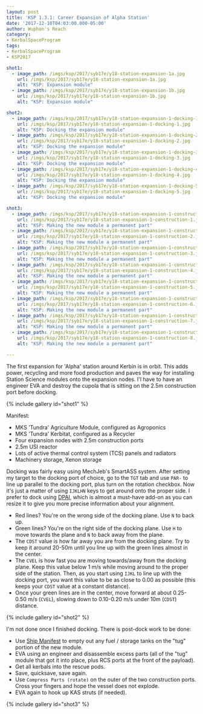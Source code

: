 ```yaml
---
layout: post
title: 'KSP 1.3.1: Career Expansion of Alpha Station'
date: '2017-12-10T04:03:00.000-05:00'
author: Wuphon's Reach
category:
- KerbalSpaceProgram
tags:
- KerbalSpaceProgram
- KSP2017

shot1:
  - image_path: /imgs/ksp/2017/syb17e/y18-station-expansion-1a.jpg
    url: /imgs/ksp/2017/syb17e/y18-station-expansion-1a.jpg
    alt: "KSP: Expansion module"
  - image_path: /imgs/ksp/2017/syb17e/y18-station-expansion-1b.jpg
    url: /imgs/ksp/2017/syb17e/y18-station-expansion-1b.jpg
    alt: "KSP: Expansion module"

shot2:
  - image_path: /imgs/ksp/2017/syb17e/y18-station-expansion-1-docking-1.jpg
    url: /imgs/ksp/2017/syb17e/y18-station-expansion-1-docking-1.jpg
    alt: "KSP: Docking the expansion module"
  - image_path: /imgs/ksp/2017/syb17e/y18-station-expansion-1-docking-2.jpg
    url: /imgs/ksp/2017/syb17e/y18-station-expansion-1-docking-2.jpg
    alt: "KSP: Docking the expansion module"
  - image_path: /imgs/ksp/2017/syb17e/y18-station-expansion-1-docking-3.jpg
    url: /imgs/ksp/2017/syb17e/y18-station-expansion-1-docking-3.jpg
    alt: "KSP: Docking the expansion module"
  - image_path: /imgs/ksp/2017/syb17e/y18-station-expansion-1-docking-4.jpg
    url: /imgs/ksp/2017/syb17e/y18-station-expansion-1-docking-4.jpg
    alt: "KSP: Docking the expansion module"
  - image_path: /imgs/ksp/2017/syb17e/y18-station-expansion-1-docking-5.jpg
    url: /imgs/ksp/2017/syb17e/y18-station-expansion-1-docking-5.jpg
    alt: "KSP: Docking the expansion module"

shot3:
  - image_path: /imgs/ksp/2017/syb17e/y18-station-expansion-1-construction-1.jpg
    url: /imgs/ksp/2017/syb17e/y18-station-expansion-1-construction-1.jpg
    alt: "KSP: Making the new module a permanent part"
  - image_path: /imgs/ksp/2017/syb17e/y18-station-expansion-1-construction-2.jpg
    url: /imgs/ksp/2017/syb17e/y18-station-expansion-1-construction-2.jpg
    alt: "KSP: Making the new module a permanent part"
  - image_path: /imgs/ksp/2017/syb17e/y18-station-expansion-1-construction-3.jpg
    url: /imgs/ksp/2017/syb17e/y18-station-expansion-1-construction-3.jpg
    alt: "KSP: Making the new module a permanent part"
  - image_path: /imgs/ksp/2017/syb17e/y18-station-expansion-1-construction-4.jpg
    url: /imgs/ksp/2017/syb17e/y18-station-expansion-1-construction-4.jpg
    alt: "KSP: Making the new module a permanent part"
  - image_path: /imgs/ksp/2017/syb17e/y18-station-expansion-1-construction-5.jpg
    url: /imgs/ksp/2017/syb17e/y18-station-expansion-1-construction-5.jpg
    alt: "KSP: Making the new module a permanent part"
  - image_path: /imgs/ksp/2017/syb17e/y18-station-expansion-1-construction-6.jpg
    url: /imgs/ksp/2017/syb17e/y18-station-expansion-1-construction-6.jpg
    alt: "KSP: Making the new module a permanent part"
  - image_path: /imgs/ksp/2017/syb17e/y18-station-expansion-1-construction-7.jpg
    url: /imgs/ksp/2017/syb17e/y18-station-expansion-1-construction-7.jpg
    alt: "KSP: Making the new module a permanent part"
  - image_path: /imgs/ksp/2017/syb17e/y18-station-expansion-1-construction-8.jpg
    url: /imgs/ksp/2017/syb17e/y18-station-expansion-1-construction-8.jpg
    alt: "KSP: Making the new module a permanent part"

---
```


The first expansion for 'Alpha' station around Kerbin is in orbit.  This adds power, recycling and more food production and paves the way for installing Station Science modules onto the expansion nodes.  I'l have to have an engineer EVA and destroy the cupola that is sitting on the 2.5m construction port before docking.

{% include gallery id="shot1" %}

Manifest:

- MKS 'Tundra' Agriculture Module, configured as Agroponics
- MKS 'Tundra' Kerbitat, configured as a Recycler
- Four expansion nodes with 2.5m construction ports
- 2.5m USI reactor
- Lots of active thermal control system (TCS) panels and radiators
- Machinery storage, Xenon storage

Docking was fairly easy using MechJeb's SmartASS system.  After setting my target to the docking port of choice, go to the `TGT` tab and use `PAR-` to line up parallel to the docking port, plus turn on the rotation checkbox.  Now it's just a matter of using `IJKLHN` keys to get around onto the proper side.  I prefer to dock using [DPAI](https://forum.kerbalspaceprogram.com/index.php?/topic/40423-131-docking-port-alignment-indicator-version-670-updated-053117/), which is almost a must-have add-on as you can resize it to give you more precise information about your alignment.

- Red lines? You're on the wrong side of the docking plane.  Use `N` to back up.
- Green lines? You're on the right side of the docking plane.  Use `H` to move towards the plane and `N` to back away from the plane.
- The `CDST` value is how far away you are from the docking plane.  Try to keep it around 20-50m until you line up with the green lines almost in the center.
- The `CVEL` is how fast you are moving towards/away from the docking plane.  Keep this value below 1 m/s while moving around to the proper side of the station.  Then, as you start using `IJKL` to line up with the docking port, you want this value to be as close to 0.00 as possible (this keeps your `CDST` value at a constant distance).
- Once your green lines are in the center, move forward at about 0.25-0.50 m/s (`CVEL`), slowing down to 0.10-0.20 m/s under 10m (`CDST`) distance.

{% include gallery id="shot2" %}

I'm not done once I finished docking.  There is post-dock work to be done:

- Use [Ship Manifest](https://forum.kerbalspaceprogram.com/index.php?/topic/56643-130-ship-manifest-crew-science-resources-v-5200-17-jul-17/) to empty out any fuel / storage tanks on the "tug" portion of the new module.
- EVA using an engineer and disassemble excess parts (all of the "tug" module that got it into place, plus RCS ports at the front of the payload).
- Get all kerbals into the rescue pods.
- Save, quicksave, save again.
- Use `Compress Parts (rotate)` on the outer of the two construction ports.  Cross your fingers and hope the vessel does not explode.
- EVA again to hook up KAS struts (if needed).

{% include gallery id="shot3" %}



